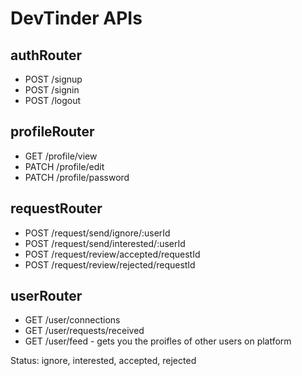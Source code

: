 # DevTinder APIs

## authRouter
- POST /signup
- POST /signin
- POST /logout

## profileRouter
- GET   /profile/view
- PATCH /profile/edit
- PATCH /profile/password

## requestRouter
- POST /request/send/ignore/:userId
- POST /request/send/interested/:userId
- POST /request/review/accepted/requestId
- POST /request/review/rejected/requestId

## userRouter
- GET /user/connections
- GET /user/requests/received
- GET /user/feed - gets you the proifles of other users on platform


Status: ignore, interested, accepted, rejected